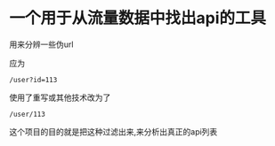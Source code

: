 # 一个用于从流量数据中找出api的工具

用来分辨一些伪url


应为
 
`/user?id=113`

使用了重写或其他技术改为了

`/user/113`

这个项目的目的就是把这种过滤出来,来分析出真正的api列表